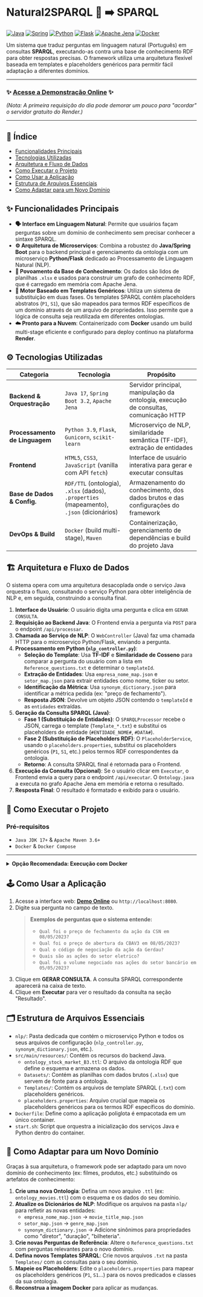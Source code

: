 # Natural2SPARQL 💬 ➡️ SPARQL

[![Java](https://img.shields.io/badge/Java-17-blue.svg?style=for-the-badge&logo=openjdk)](https://www.oracle.com/java/technologies/javase/jdk17-archive-downloads.html)
[![Spring](https://img.shields.io/badge/Spring_Boot-3.2-green.svg?style=for-the-badge&logo=spring)](https://spring.io/projects/spring-boot)
[![Python](https://img.shields.io/badge/Python-3.9-blue.svg?style=for-the-badge&logo=python)](https://www.python.org/downloads/release/python-390/)
[![Flask](https://img.shields.io/badge/Flask-black.svg?style=for-the-badge&logo=flask)](https://flask.palletsprojects.com/)
[![Apache Jena](https://img.shields.io/badge/Apache-Jena-orange.svg?style=for-the-badge&logo=apache)](https://jena.apache.org/)
[![Docker](https://img.shields.io/badge/Docker-gray.svg?style=for-the-badge&logo=docker)](https://www.docker.com/)

Um sistema que traduz perguntas em linguagem natural (Português) em consultas **SPARQL**, executando-as contra uma base de conhecimento RDF para obter respostas precisas. O framework utiliza uma arquitetura flexível baseada em templates e placeholders genéricos para permitir fácil adaptação a diferentes domínios.

---

### ✨ **[Acesse a Demonstração Online](https://natural2sparql-v4.onrender.com)** ✨

*(Nota: A primeira requisição do dia pode demorar um pouco para "acordar" o servidor gratuito do Render.)*

---

## 📜 Índice

*   [Funcionalidades Principais](#-funcionalidades-principais)
*   [Tecnologias Utilizadas](#-tecnologias-utilizadas)
*   [Arquitetura e Fluxo de Dados](#-arquitetura-e-fluxo-de-dados)
*   [Como Executar o Projeto](#-como-executar-o-projeto)
*   [Como Usar a Aplicação](#-como-usar-a-aplicação)
*   [Estrutura de Arquivos Essenciais](#-estrutura-de-arquivos-essenciais)
*   [Como Adaptar para um Novo Domínio](#-como-adaptar-para-um-novo-domínio)

## ✨ Funcionalidades Principais

*   **🗣️ Interface em Linguagem Natural**: Permite que usuários façam perguntas sobre um domínio de conhecimento sem precisar conhecer a sintaxe SPARQL.
*   **⚙️ Arquitetura de Microserviços**: Combina a robustez do **Java/Spring Boot** para o backend principal e gerenciamento da ontologia com um microserviço **Python/Flask** dedicado ao Processamento de Linguagem Natural (NLP).
*   **🧠 Povoamento da Base de Conhecimento**: Os dados são lidos de planilhas `.xlsx` e usados para construir um grafo de conhecimento RDF, que é carregado em memória com Apache Jena.
*   **🧩 Motor Baseado em Templates Genéricos**: Utiliza um sistema de substituição em duas fases. Os templates SPARQL contêm placeholders abstratos (`P1`, `S1`), que são mapeados para termos RDF específicos de um domínio através de um arquivo de propriedades. Isso permite que a lógica de consulta seja reutilizada em diferentes ontologias.
*   **☁️ Pronto para a Nuvem**: Containerizado com **Docker** usando um build multi-stage eficiente e configurado para deploy contínuo na plataforma **Render**.

## ⚙️ Tecnologias Utilizadas

| Categoria                      | Tecnologia                                                                                             | Propósito                                                                          |
| ------------------------------ | ------------------------------------------------------------------------------------------------------ | ---------------------------------------------------------------------------------- |
| **Backend & Orquestração**     | `Java 17`, `Spring Boot 3.2`, `Apache Jena`                                                            | Servidor principal, manipulação da ontologia, execução de consultas, comunicação HTTP |
| **Processamento de Linguagem** | `Python 3.9`, `Flask`, `Gunicorn`, `scikit-learn`                                                      | Microserviço de NLP, similaridade semântica (TF-IDF), extração de entidades        |
| **Frontend**                   | `HTML5`, `CSS3`, `JavaScript` (vanilla com API `fetch`)                                                | Interface de usuário interativa para gerar e executar consultas                    |
| **Base de Dados & Config.**    | `RDF/TTL` (ontologia), `.xlsx` (dados), `.properties` (mapeamento), `.json` (dicionários)              | Armazenamento do conhecimento, dos dados brutos e das configurações do framework     |
| **DevOps & Build**             | `Docker` (build multi-stage), `Maven`                                                                  | Containerização, gerenciamento de dependências e build do projeto Java             |

## 🏗️ Arquitetura e Fluxo de Dados

O sistema opera com uma arquitetura desacoplada onde o serviço Java orquestra o fluxo, consultando o serviço Python para obter inteligência de NLP e, em seguida, construindo a consulta final.

1.  **Interface do Usuário**: O usuário digita uma pergunta e clica em `GERAR CONSULTA`.
2.  **Requisição ao Backend Java**: O Frontend envia a pergunta via `POST` para o endpoint `/api/processar`.
3.  **Chamada ao Serviço de NLP**: O `WebController` (Java) faz uma chamada HTTP para o microserviço Python/Flask, enviando a pergunta.
4.  **Processamento em Python (`nlp_controller.py`)**:
    *   **Seleção do Template**: Usa **TF-IDF** e **Similaridade de Cosseno** para comparar a pergunta do usuário com a lista em `Reference_questions.txt` e determinar o `templateId`.
    *   **Extração de Entidades**: Usa `empresa_nome_map.json` e `setor_map.json` para extrair entidades como nome, ticker ou setor.
    *   **Identificação da Métrica**: Usa `synonym_dictionary.json` para identificar a métrica pedida (ex: "preço de fechamento").
    *   **Resposta JSON**: Devolve um objeto JSON contendo o `templateId` e as `entidades` extraídas.
5.  **Geração da Consulta SPARQL (Java)**:
    *   **Fase 1 (Substituição de Entidades)**: O `SPARQLProcessor` recebe o JSON, carrega o template (`Template_*.txt`) e substitui os placeholders de entidade (`#ENTIDADE_NOME#`, `#DATA#`).
    *   **Fase 2 (Substituição de Placeholders RDF)**: O `PlaceholderService`, usando o `placeholders.properties`, substitui os placeholders genéricos (`P1`, `S1`, etc.) pelos termos RDF correspondentes da ontologia.
    *   **Retorno**: A consulta SPARQL final é retornada para o Frontend.
6.  **Execução da Consulta (Opcional)**: Se o usuário clicar em `Executar`, o Frontend envia a query para o endpoint `/api/executar`. O `Ontology.java` a executa no grafo Apache Jena em memória e retorna o resultado.
7.  **Resposta Final**: O resultado é formatado e exibido para o usuário.

## 🚀 Como Executar o Projeto

### Pré-requisitos

*   `Java JDK 17+` & `Apache Maven 3.6+`
*   `Docker` & `Docker Compose`

---

<details>
<summary><strong>Opção Recomendada: Execução com Docker</strong></summary>

A maneira mais fácil e que melhor simula o ambiente de produção é usar o `Dockerfile` que já está no projeto.

1.  **Clone o repositório:**
    ```bash
    git clone https://github.com/hebercastro79/Natural2SPARQL_V4.git
    cd Natural2SPARQL_V4
    ```

2.  **Construa a imagem Docker:**
    O `Dockerfile` multi-stage cuida do build do Java, da configuração do Python e da instalação de todas as dependências.
    ```bash
    docker build -t natural2sparql-v4 .
    ```

3.  **Execute o container:**
    Um script `start.sh` (executado pelo Dockerfile) se encarrega de iniciar os dois processos (Java e Python) dentro do mesmo container.
    ```bash
    docker run -p 8080:8080 -it natural2sparql-v4
    ```

4.  Acesse a aplicação em [**http://localhost:8080**](http://localhost:8080).

</details>

## 🕹️ Como Usar a Aplicação

1.  Acesse a interface web: [**Demo Online**](https://natural2sparql-v5.onrender.com) ou `http://localhost:8080`.
2.  Digite sua pergunta no campo de texto.
    > **Exemplos de perguntas que o sistema entende:**
    > *   `Qual foi o preço de fechamento da ação da CSN em 08/05/2023?`
    > *   `Qual foi o preço de abertura da CBAV3 em 08/05/2023?`
    > *   `Qual o código de negociação da ação da Gerdau?`
    > *   `Quais são as ações do setor eletrico?`
    > *   `Qual foi o volume negociado nas ações do setor bancário em 05/05/2023?`
3.  Clique em **GERAR CONSULTA**. A consulta SPARQL correspondente aparecerá na caixa de texto.
4.  Clique em **Executar** para ver o resultado da consulta na seção "Resultado".

## 🗂️ Estrutura de Arquivos Essenciais

*   `nlp/`: Pasta dedicada que contém o microserviço Python e todos os seus arquivos de configuração (`nlp_controller.py`, `synonym_dictionary.json`, etc.).
*   `src/main/resources/`: Contém os recursos do backend Java.
    *   `ontology_stock_market_B3.ttl`: O arquivo da ontologia RDF que define o esquema e armazena os dados.
    *   `Datasets/`: Contém as planilhas com dados brutos (`.xlsx`) que servem de fonte para a ontologia.
    *   `Templates/`: Contém os arquivos de template SPARQL (`.txt`) com placeholders genéricos.
    *   `placeholders.properties`: Arquivo crucial que mapeia os placeholders genéricos para os termos RDF específicos do domínio.
*   `Dockerfile`: Define como a aplicação poliglota é empacotada em um único container.
*   `start.sh`: Script que orquestra a inicialização dos serviços Java e Python dentro do container.

## 🔄 Como Adaptar para um Novo Domínio

Graças à sua arquitetura, o framework pode ser adaptado para um novo domínio de conhecimento (ex: filmes, produtos, etc.) substituindo os artefatos de conhecimento:

1.  **Crie uma nova Ontologia**: Defina um novo arquivo `.ttl` (ex: `ontology_movies.ttl`) com o esquema e os dados do seu domínio.
2.  **Atualize os Dicionários de NLP**: Modifique os arquivos na pasta `nlp/` para refletir as novas entidades:
    *   `empresa_nome_map.json` -> `movie_title_map.json`
    *   `setor_map.json` -> `genre_map.json`
    *   `synonym_dictionary.json` -> Adicione sinônimos para propriedades como "diretor", "duração", "bilheteria".
3.  **Crie novas Perguntas de Referência**: Altere o `Reference_questions.txt` com perguntas relevantes para o novo domínio.
4.  **Defina novos Templates SPARQL**: Crie novos arquivos `.txt` na pasta `Templates/` com as consultas para o seu domínio.
5.  **Mapeie os Placeholders**: Edite o `placeholders.properties` para mapear os placeholders genéricos (`P1`, `S1`...) para os novos predicados e classes da sua ontologia.
6.  **Reconstrua a imagem Docker** para aplicar as mudanças.